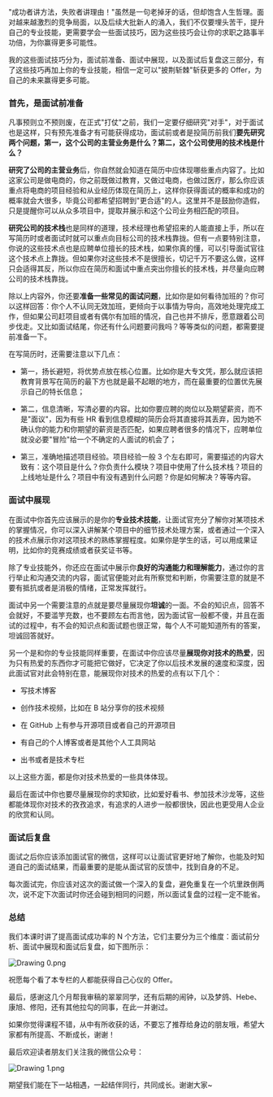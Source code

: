 "成功者讲方法，失败者讲理由！"虽然是一句老掉牙的话，但却饱含人生哲理。面对越来越激烈的竞争局面，以及后续大批新人的涌入，我们不仅要埋头苦干，提升自己的专业技能，更需要学会一些面试技巧，因为这些技巧会让你的求职之路事半功倍，为你赢得更多可能性。

我的这些面试技巧分为，面试前准备、面试中展现，以及面试后复盘这三部分，有了这些技巧再加上你的专业技能，相信一定可以"披荆斩棘"斩获更多的 Offer，为自己的未来赢得更多可能。

### 首先，是面试前准备

凡事预则立不预则废，在正式"打仗"之前，我们一定要仔细研究"对手"，对于面试也是这样，只有预先准备才有可能获得成功，面试前或者是投简历前我们**要先研究两个问题，第一，这个公司的主营业务是什么？第二，这个公司使用的技术栈是什么？**

**研究了公司的主营业务**后，你自然就会知道在简历中应体现哪些重点内容了。比如这家公司是做电商的，你之前既做过教育，又做过电商，也做过医疗，那么你应该重点将电商的项目经验和从业经历体现在简历上，这样你获得面试的概率和成功的概率就会大很多，毕竟公司都希望招聘到"更合适"的人。这里并不是鼓励你造假，只是提醒你可以从众多项目中，提取并展示和这个公司业务相匹配的项目。

**研究公司的技术栈**也是同样的道理，技术经理也希望招来的人能直接上手，所以在写简历时或者面试时就可以重点向目标公司的技术栈靠拢。但有一点要特别注意，你说的这些技术点也是应聘单位擅长的技术栈，如果你真的懂，可以引导面试官往这个技术点上靠拢。但如果你对这些技术不是很擅长，切记千万不要这么做，这样只会适得其反，所以你应在简历和面试中重点突出你擅长的技术栈，并尽量向应聘公司的技术栈靠拢。

除以上内容外，你还要**准备一些常见的面试问题**，比如你是如何看待加班的？你可以这样回答：你个人不认同无效加班，更倾向于以事情为导向，高效地处理完成工作，但如果公司赶项目或者有偶尔有加班的情况，自己也并不排斥，愿意跟着公司步伐走。又比如面试结尾，你还有什么问题要问我吗？等等类似的问题，都需要提前准备一下。

在写简历时，还需要注意以下几点：

* 第一，扬长避短，将优势点放在核心位置。比如你是大专文凭，那么就应该把教育背景写在简历的最下方也就是最不起眼的地方，而在最重要的位置优先展示自己的特长信息；

* 第二，信息清晰，写清必要的内容。比如你要应聘的岗位以及期望薪资，而不是"面议"，因为有些 HR 看到信息模糊的简历会将其直接将其丢弃，因为她不确认你的能力和你期望的薪资是否匹配，如果应聘者很多的情况下，应聘单位就没必要"冒险"给一个不确定的人面试的机会了；

* 第三，准确地描述项目经验。项目经验一般 3 个左右即可，需要描述的内容大致有：这个项目是什么？你负责什么模块？项目中使用了什么技术栈？项目的上线地址是什么？项目中有没有遇到什么问题？你是如何解决？等等内容。

### 面试中展现

在面试中你首先应该展示的是你的**专业技术技能**，让面试官充分了解你对某项技术的掌握情况，你可以深入讲解某个项目中的细节技术处理方案，或者通过一个深入的技术点展示你对这项技术的熟练掌握程度。如果你是学生的话，可以用成果证明，比如你的竞赛成绩或者获奖证书等。

除了专业技能外，你还应在面试中展示你**良好的沟通能力和理解能力**，通过你的言行举止和沟通交流的内容，面试官便能对此有所察觉和判断，你需要注意的就是不要有抵抗或者是消极的情绪，正常发挥就行。

面试中另一个需要注意的点就是要尽量展现你**坦诚**的一面。不会的知识点，回答不会就好，不要滥竽充数，也不要顾左右而言他，因为面试官一般都不傻，并且在面试的过程中，有不会的知识点和面试题也很正常，每个人不可能知道所有的答案，坦诚回答就好。

另一个是和你的专业技能同样重要，在面试中你应该尽量**展现你对技术的热爱**，因为只有热爱的东西你才可能把它做好，它决定了你以后技术发展的速度和深度，因此面试官对此会特别在意，能展现你对技术的热爱的点有以下几个：

* 写技术博客

* 创作技术视频，比如在 B 站分享你的技术视频

* 在 GitHub 上有参与开源项目或者自己的开源项目

* 有自己的个人博客或者是其他个人工具网站

* 出书或者是技术专栏

以上这些方面，都是你对技术热爱的一些具体体现。

最后在面试中你也要尽量展现你的求知欲，比如爱好看书、参加技术沙龙等，这些都能体现你对技术的孜孜追求，有追求的人进步一般都很快，因此也更受用人企业的欣赏和认同。

### 面试后复盘

面试之后你应该添加面试官的微信，这样可以让面试官更好地了解你，也能及时知道自己的面试结果，而最重要的是能从面试官的反馈中，找到自身的不足。

每次面试完，你应该对这次的面试做一个深入的复盘，避免重复在一个坑里跌倒两次，说不定下次面试时你还会碰到相同的问题，所以面试复盘的过程一定不能省。

### 总结

我们本课时讲了提高面试成功率的 N 个方法，它们主要分为三个维度：面试前分析、面试中展现和面试后复盘，如下图所示：

<Image alt="Drawing 0.png" src="https://s0.lgstatic.com/i/image/M00/2B/A0/CgqCHl7-yDSAU9BjAANRhQWXmNc703.png"/>

祝愿每个看了本专栏的人都能获得自己心仪的 Offer。

最后，感谢这几个月帮我审稿的翠翠同学，还有后期的闹钟，以及梦鸽、Hebe、康旭、修阳，还有其他拉勾的同事，在此一并谢过。

如果你觉得课程不错，从中有所收获的话，不要忘了推荐给身边的朋友哦，希望大家都有所提高、不断成长，谢谢！

最后欢迎读者朋友们关注我的微信公众号：

<Image alt="Drawing 1.png" src="https://s0.lgstatic.com/i/image/M00/2B/A1/CgqCHl7-yN2ATEINAABaQyLDUzE188.png"/>

期望我们能在下一站相遇，一起结伴同行，共同成长。谢谢大家\~
